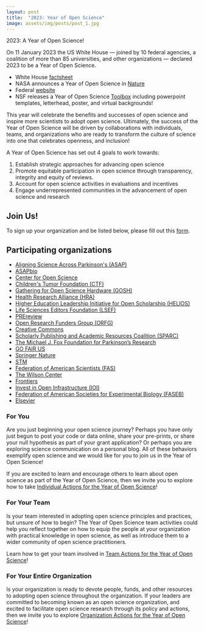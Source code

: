 ```yaml
---
layout: post
title:  "2023: Year of Open Science"
image: assets/img/posts/post_1.jpg
---
```

2023: A Year of Open Science!

On 11 January 2023 the US White House — joined by 10 federal agencies, a coalition of more than 85 universities, and other organizations — declared 2023 to be a Year of Open Science. 

- White House [factsheet](https://www.whitehouse.gov/ostp/news-updates/2023/01/11/fact-sheet-biden-harris-administration-announces-new-actions-to-advance-open-and-equitable-research/)
- NASA announces a Year of Open Science in [Nature](https://www.nature.com/articles/d41586-023-00019-y)
- Federal [website](https://open.science.gov/)
- NSF releases a Year of Open Science [Toolbox](https://nsf.widencollective.com/portals/sd9nlyvd/YearofOpenScienceToolkit) including powerpoint templates, letterhead, poster, and virtual backgrounds!

This year will celebrate the benefits and successes of open science and inspire more scientists to adopt open science. Ultimately, the success of the Year of Open Science will be driven by collaborations with individuals, teams, and organizations who are ready to transform the culture of science into one that celebrates openness, and inclusion! 

A Year of Open Science has set out 4 goals to work towards:
1.	Establish strategic approaches for advancing open science
2.	Promote equitable participation in open science through transparency, integrity and equity of reviews.
3.	Account for open science activities in evaluations and incentives
4.	Engage underrepresented communities in the advancement of open science and research

## Join Us! 
To sign up your organization and be listed below, please fill out this [form](https://forms.gle/KPKaejc2WP7dm5XVA).

## Participating organizations
- [Aligning Science Across Parkinson's (ASAP)](https://nasa.github.io/Transform-to-Open-Science-Book/Year_of_Open_Science_Guide/participants/ASAP.html)
- [ASAPbio](https://nasa.github.io/Transform-to-Open-Science-Book/Year_of_Open_Science_Guide/participants/ASAPbio.html)
- [Center for Open Science](https://nasa.github.io/Transform-to-Open-Science-Book/Year_of_Open_Science_Guide/participants/COS.html)
- [Children's Tumor Foundation (CTF)](https://nasa.github.io/Transform-to-Open-Science-Book/Year_of_Open_Science_Guide/participants/CTF.html)
- [Gathering for Open Science Hardware (GOSH)](https://nasa.github.io/Transform-to-Open-Science-Book/Year_of_Open_Science_Guide/participants/GOSH.html)
- [Health Research Alliance (HRA)](https://nasa.github.io/Transform-to-Open-Science-Book/Year_of_Open_Science_Guide/participants/HRA.html)
- [Higher Education Leadership Initiative for Open Scholarship (HELIOS)](https://nasa.github.io/Transform-to-Open-Science-Book/Year_of_Open_Science_Guide/participants/HELIOS.html)
- [Life Sciences Editors Foundation (LSEF)](https://nasa.github.io/Transform-to-Open-Science-Book/Year_of_Open_Science_Guide/participants/LSEF.html)
- [PREreview](https://nasa.github.io/Transform-to-Open-Science-Book/Year_of_Open_Science_Guide/participants/PREreview.html)
- [Open Research Funders Group (ORFG)](https://nasa.github.io/Transform-to-Open-Science-Book/Year_of_Open_Science_Guide/participants/ORFG.html)
- [Creative Commons](https://nasa.github.io/Transform-to-Open-Science-Book/Year_of_Open_Science_Guide/participants/CreativeCommons.html)
- [Scholarly Publishing and Academic Resources Coalition (SPARC)](https://nasa.github.io/Transform-to-Open-Science-Book/Year_of_Open_Science_Guide/participants/SPARC.html)
- [The Michael J. Fox Foundation for Parkinson’s Research](https://nasa.github.io/Transform-to-Open-Science-Book/Year_of_Open_Science_Guide/participants/MJFoxFoundation.html)
- [GO FAIR US](https://nasa.github.io/Transform-to-Open-Science-Book/Year_of_Open_Science_Guide/participants/GOFAIRUS.html)
- [Springer Nature](https://nasa.github.io/Transform-to-Open-Science-Book/Year_of_Open_Science_Guide/participants/SpringerNature.html)
- [STM](https://nasa.github.io/Transform-to-Open-Science-Book/Year_of_Open_Science_Guide/participants/STM.html)
- [Federation of American Scientists (FAS)](https://nasa.github.io/Transform-to-Open-Science-Book/Year_of_Open_Science_Guide/participants/FAS.html)
- [The Wilson Center](https://nasa.github.io/Transform-to-Open-Science-Book/Year_of_Open_Science_Guide/participants/WilsonCenter.html)
- [Frontiers](https://nasa.github.io/Transform-to-Open-Science-Book/Year_of_Open_Science_Guide/participants/Frontiers.html)
- [Invest in Open Infrastructure (IOI)](https://nasa.github.io/Transform-to-Open-Science-Book/Year_of_Open_Science_Guide/participants/IOI.html)
- [Federation of American Societies for Experimental Biology (FASEB)](https://nasa.github.io/Transform-to-Open-Science-Book/Year_of_Open_Science_Guide/participants/FASEB.html)
- [Elsevier](https://nasa.github.io/Transform-to-Open-Science-Book/Year_of_Open_Science_Guide/participants/Elsevier.html)

### For You
Are you just beginning your open science journey? Perhaps you have only just begun to post your code or data online, share your pre-prints, or share your null hypothesis as part of your grant application? Or perhaps you are exploring science communication on a personal blog. All of these behaviors exemplify open science and we would like for you to join us in the Year of Open Science! 

If you are excited to learn and encourage others to learn about open science as part of the Year of Open Science, then we invite you to explore how to take [Individual Actions for the Year of Open Science](https://nasa.github.io/Transform-to-Open-Science-Book/Open_Science_Cookbook/Your_Open_Science_Journey.html#section-3-open-science-at-work)!

### For Your Team
Is your team interested in adopting open science principles and practices, but unsure of how to begin? The Year of Open Science team activities could help you reflect together on how to equip the people at your organization with practical knowledge in open science, as well as introduce them to a wider community of open science practitioners. 

Learn how to get your team involved in [Team Actions for the Year of Open Science](https://nasa.github.io/Transform-to-Open-Science-Book/Open_Science_Cookbook/Your_Teams_Open_Science_Journey.html#section-1-engage-with-open-science)!

### For Your Entire Organization
Is your organization is ready to devote people, funds, and other resources to adopting open science throughout the organization. If your leaders are committed to becoming known as an open science organization, and excited to facilitate open science research through its policy and actions, then we invite you to explore [Organization Actions for the Year of Open Science](https://nasa.github.io/Transform-to-Open-Science-Book/Open_Science_Cookbook/Your_Organizations_Open_Science_Journey.html)!